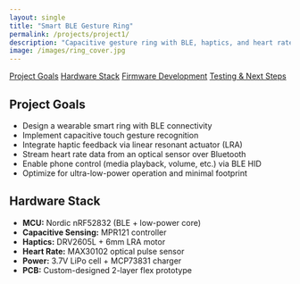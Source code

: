 ```yaml
---
layout: single
title: "Smart BLE Gesture Ring"
permalink: /projects/project1/
description: "Capacitive gesture ring with BLE, haptics, and heart rate monitoring"
image: /images/ring_cover.jpg
---
```


<!--
<div class="image-container">
  <img src="/images/ring_proto.jpg" alt="Ring Prototype" style="width: 70%; border-radius: 10px; margin-top: 10px;">
  <p class="image-label">Figure 1: First Prototype of the BLE Ring</p>
</div>
-->

<div class="toc-container">
  <div class="toc">
    <a href="#overview" class="toc-item">Project Goals</a>
    <a href="#hardware" class="toc-item">Hardware Stack</a>
    <a href="#firmware" class="toc-item">Firmware Development</a>
    <a href="#testing" class="toc-item">Testing & Next Steps</a>
  </div>
</div>

<!-- Project Sections -->
<section id="overview">
  <h2>Project Goals</h2>
  <ul>
    <li>Design a wearable smart ring with BLE connectivity</li>
    <li>Implement capacitive touch gesture recognition</li>
    <li>Integrate haptic feedback via linear resonant actuator (LRA)</li>
    <li>Stream heart rate data from an optical sensor over Bluetooth</li>
    <li>Enable phone control (media playback, volume, etc.) via BLE HID</li>
    <li>Optimize for ultra-low-power operation and minimal footprint</li>
  </ul>
</section>

<section id="hardware">
  <h2>Hardware Stack</h2>
  <ul>
    <li><strong>MCU:</strong> Nordic nRF52832 (BLE + low-power core)</li>
    <li><strong>Capacitive Sensing:</strong> MPR121 controller</li>
    <li><strong>Haptics:</strong> DRV2605L + 6mm LRA motor</li>
    <li><strong>Heart Rate:</strong> MAX30102 optical pulse sensor</li>
    <li><strong>Power:</strong> 3.7V LiPo cell + MCP73831 charger</li>
    <li><strong>PCB:</strong> Custom-designed 2-layer flex prototype</li>
  </ul>
</section>

<!--
<section id="firmware">
  <h2>Firmware Development</h2>
  <ul>
    <li>Set up peripheral drivers for I2C communication with sensors</li>
    <li>Implemented gesture state machine with tap/double-tap/long-press detection</li>
    <li>Used Nordic SDK and Zephyr RTOS to handle BLE stack, advertising, and HID media control</li>
    <li>Mapped gestures to media actions (play/pause, skip, volume) on connected phone</li>
    <li>Integrated heart rate streaming over custom BLE characteristic</li>
    <li>Added haptic feedback loop for gesture confirmation</li>
  </ul>
</section>

<section id="testing">
  <h2>Testing & Next Steps</h2>
  <ul>
    <li>Gesture detection validated on breadboard prototype</li>
    <li>BLE connection tested with iOS + Android using nRF Connect Mobile</li>
    <li>Next step: route and order custom PCB with optimized layout</li>
    <li>Begin battery life profiling and deep sleep tuning</li>
    <li>Integrate with a mobile app or explore gesture-to-voice bridging</li>
  </ul>
</section>
-->
